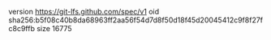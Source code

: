 version https://git-lfs.github.com/spec/v1
oid sha256:b5f08c40b8da68963ff2aa56f54d7d8f50d18f45d20045412c9f8f27fc8c9ffb
size 16775
